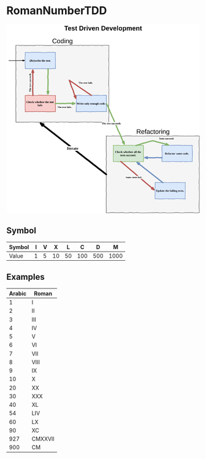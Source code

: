 # RomanNumberTDD
![TDD Image][TDD]

[TDD]: https://github.com/mafahandezh/RomanNumberTDD/blob/master/tdd.png

## Symbol
| Symbol | I | V | X | L | C | D | M |
| ------ | ----- |----- |----- |----- |----- |----- |----- |
| Value | 1 | 5 | 10 | 50 | 100 | 500 | 1000 |

## Examples
| Arabic | Roman |
| ------ | ----- |
| 1 | I |
| 2 | II |
| 3 | III |
| 4 | IV |
| 5 | V |
| 6 | VI |
| 7 | VII |
| 8 | VIII |
| 9 | IX |
| 10 | X |
| 20 | XX |
| 30 | XXX |
| 40 | XL |
| 54 | LIV |
| 60 | LX |
| 90 | XC |
| 927 | CMXXVII |
| 900 | CM |